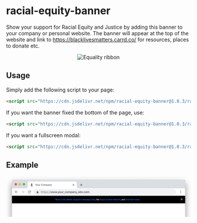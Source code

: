 # racial-equity-banner
Show your support for Racial Equity and Justice by adding this banner to your company or personal website. The banner will appear at the top of the website and link to https://blacklivesmatters.carrd.co/ for resources, places to donate etc.

<p align="center">
  <img src="https://github.com/blittle/racial-equity-banner/blob/master/ribbon.png?raw=true" alt="Equality ribbon"/>
</p>

## Usage
Simply add the following script to your page:

```html
<script src="https://cdn.jsdelivr.net/npm/racial-equity-banner@1.0.3/racial-equity-banner.js" async></script> 
```

If you want the banner fixed the bottom of the page, use:

```html
<script src="https://cdn.jsdelivr.net/npm/racial-equity-banner@1.0.3/racial-equity-banner-bottom.js" async></script> 
```

If you want a fullscreen modal:

```html
<script src="https://cdn.jsdelivr.net/npm/racial-equity-banner@1.0.3/racial-equity-banner-fullscreen.js" async></script> 
```

## Example

![alt text](equity.png "Example equality banner")